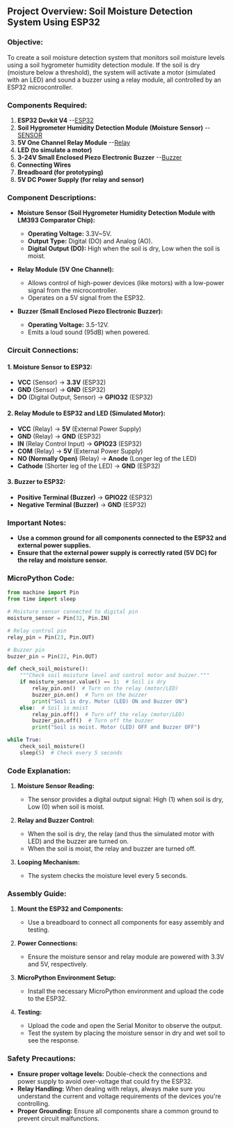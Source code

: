 ## **Project Overview: Soil Moisture Detection System Using ESP32**

### **Objective:**

To create a soil moisture detection system that monitors soil moisture levels using a soil hygrometer humidity detection module. If the soil is dry (moisture below a threshold), the system will activate a motor (simulated with an LED) and sound a buzzer using a relay module, all controlled by an ESP32 microcontroller.

### **Components Required:**

1. **ESP32 Devkit V4** --[ESP32 ](https://www.amazon.in/SquadPixel-ESP-32-Bluetooth-Development-Board/dp/B071XP56LM?source=ps-sl-shoppingads-lpcontext&ref_=fplfs&psc=1&smid=AFNRVQ5JHRILL)
2. **Soil Hygrometer Humidity Detection Module (Moisture Sensor)** -- [SENSOR ](https://www.amazon.in/Electron-Moisture-Output-Soil-Hygrometer-Soil-Sensor-Soil/dp/B0D2BMSXQ8/ref=sr_1_6?dib=eyJ2IjoiMSJ9.2KMpMMNfMcGxlsHR5XLnhA8TeywVcvPUlSFOTZwLMyhYURmbhSjc_YDU8Lvs1IO5Bqs9YWm2z1QeiEDd7E575E1Tr7AUVJaRk-5eEYXNy77_dDLSHrKQW0qAqkRPgVT_6uuTA84muL1z_Tmxp0AAPQbm-d7VJGamgZ9a5yjAQgRHzDSs-YTmKaZmqXuXEHwWiPr2ctmTabgOLPip-MNP3RK95_5twX1w6RBbfwa8Oq_XnKJCNUHKrGylmYNvzCKuqNANjrYViBW4GbV_Xm-F_kO74NBzF_umij1nvIp7jyI.jbH20XKAp0W4ME8MDP8pLy22Z28VvxkQzfJpcbpjT5U&dib_tag=se&keywords=Moisture+Sensor&qid=1725280449&sr=8-6)
3. **5V One Channel Relay Module** --[Relay ](https://www.amazon.in/Techleads-Channel-Relay-Board-Arduino/dp/B085T457VD/ref=sr_1_3?dib=eyJ2IjoiMSJ9.Du2-hrZCxhda1Y3asdohcQTydANi42k4LTUDJJO8Gz1phRhBS5jUxqCN885Gg-n8op6tMPx3IaUGeR_VjKCazdkgidlDm-vBp0GrrPD0L9KIBkWHpjmMkHms6LSE5Fy1loA7sjDg2xnYL1ETLfmTiA_FPXXB_I_KE3xvs3IYwtefvQSWr_5ueRwIGFmXKnoIljxO0OgWJ3rzGo3YvvpUNqGJU9hsvemHQS1Gr79OCEyBmYMBziUyRc3uz05ntSlIVpWrcuqE1uAxsDGV3fEqh33N-_-TR_1d7VwPcu3Buxo.djyHQcJVnnEayrzyS960_ui44E2TWfizojlhsHuHpyM&dib_tag=se&keywords=5V+Relay&qid=1725285174&sr=8-3)
4. **LED (to simulate a motor)**
5. **3-24V Small Enclosed Piezo Electronic Buzzer** --[Buzzer](https://www.amazon.in/Buzzer-Small-Enclosed-Piezo-Electronic/dp/B07P84JGLB/ref=pd_sbs_d_sccl_2_6/260-6312002-1868754?pd_rd_w=rXjBd&content-id=amzn1.sym.716ad392-9d85-4575-b34c-e8d1201b1a5a&pf_rd_p=716ad392-9d85-4575-b34c-e8d1201b1a5a&pf_rd_r=HCPQRKY9MH3J0Y3J6GA1&pd_rd_wg=ltg3y&pd_rd_r=191a716d-4f1b-4400-8250-c0b74acb6f6b&pd_rd_i=B07P84JGLB&psc=1)
6. **Connecting Wires**
7. **Breadboard (for prototyping)**
8. **5V DC Power Supply (for relay and sensor)**

### **Component Descriptions:**

- **Moisture Sensor (Soil Hygrometer Humidity Detection Module with LM393 Comparator Chip):**

  - **Operating Voltage:** 3.3V~5V.
  - **Output Type:** Digital (DO) and Analog (AO).
  - **Digital Output (DO):** High when the soil is dry, Low when the soil is moist.

- **Relay Module (5V One Channel):**

  - Allows control of high-power devices (like motors) with a low-power signal from the microcontroller.
  - Operates on a 5V signal from the ESP32.

- **Buzzer (Small Enclosed Piezo Electronic Buzzer):**
  - **Operating Voltage:** 3.5-12V.
  - Emits a loud sound (95dB) when powered.

### **Circuit Connections:**

#### **1. Moisture Sensor to ESP32:**

- **VCC** (Sensor) → **3.3V** (ESP32)
- **GND** (Sensor) → **GND** (ESP32)
- **DO** (Digital Output, Sensor) → **GPIO32** (ESP32)

#### **2. Relay Module to ESP32 and LED (Simulated Motor):**

- **VCC** (Relay) → **5V** (External Power Supply)
- **GND** (Relay) → **GND** (ESP32)
- **IN** (Relay Control Input) → **GPIO23** (ESP32)
- **COM** (Relay) → **5V** (External Power Supply)
- **NO (Normally Open)** (Relay) → **Anode** (Longer leg of the LED)
- **Cathode** (Shorter leg of the LED) → **GND** (ESP32)

#### **3. Buzzer to ESP32:**

- **Positive Terminal (Buzzer)** → **GPIO22** (ESP32)
- **Negative Terminal (Buzzer)** → **GND** (ESP32)

### **Important Notes:**

- **Use a common ground for all components connected to the ESP32 and external power supplies.**
- **Ensure that the external power supply is correctly rated (5V DC) for the relay and moisture sensor.**

### **MicroPython Code:**

```python
from machine import Pin
from time import sleep

# Moisture sensor connected to digital pin
moisture_sensor = Pin(32, Pin.IN)

# Relay control pin
relay_pin = Pin(23, Pin.OUT)

# Buzzer pin
buzzer_pin = Pin(22, Pin.OUT)

def check_soil_moisture():
    """Check soil moisture level and control motor and buzzer."""
    if moisture_sensor.value() == 1:  # Soil is dry
        relay_pin.on()  # Turn on the relay (motor/LED)
        buzzer_pin.on()  # Turn on the buzzer
        print("Soil is dry. Motor (LED) ON and Buzzer ON")
    else:  # Soil is moist
        relay_pin.off()  # Turn off the relay (motor/LED)
        buzzer_pin.off()  # Turn off the buzzer
        print("Soil is moist. Motor (LED) OFF and Buzzer OFF")

while True:
    check_soil_moisture()
    sleep(5)  # Check every 5 seconds
```

### **Code Explanation:**

1. **Moisture Sensor Reading:**
   - The sensor provides a digital output signal: High (1) when soil is dry, Low (0) when soil is moist.
2. **Relay and Buzzer Control:**

   - When the soil is dry, the relay (and thus the simulated motor with LED) and the buzzer are turned on.
   - When the soil is moist, the relay and buzzer are turned off.

3. **Looping Mechanism:**
   - The system checks the moisture level every 5 seconds.

### **Assembly Guide:**

1. **Mount the ESP32 and Components:**

   - Use a breadboard to connect all components for easy assembly and testing.

2. **Power Connections:**

   - Ensure the moisture sensor and relay module are powered with 3.3V and 5V, respectively.

3. **MicroPython Environment Setup:**

   - Install the necessary MicroPython environment and upload the code to the ESP32.

4. **Testing:**
   - Upload the code and open the Serial Monitor to observe the output.
   - Test the system by placing the moisture sensor in dry and wet soil to see the response.

### **Safety Precautions:**

- **Ensure proper voltage levels:** Double-check the connections and power supply to avoid over-voltage that could fry the ESP32.
- **Relay Handling:** When dealing with relays, always make sure you understand the current and voltage requirements of the devices you're controlling.
- **Proper Grounding:** Ensure all components share a common ground to prevent circuit malfunctions.
